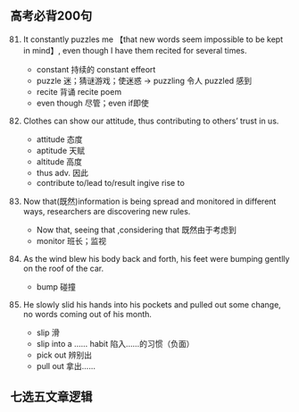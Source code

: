 ## 高考必背200句
81.  It constantly puzzles me 【that new words seem impossible to be kept in mind】, even though I have them recited for several times. 
     - constant 持续的 constant effeort
     - puzzle 迷；猜谜游戏；使迷惑 → puzzling 令人 puzzled 感到
     - recite 背诵 recite poem
     - even though 尽管；even if即使
82. Clothes can show our attitude, thus contributing to others’ trust in us. 
    - attitude 态度
    - aptitude 天赋
    - altitude 高度
    - thus adv. 因此
    - contribute to/lead to/result ingive rise to

83. Now that(既然)information is being spread and monitored in different ways, researchers are discovering new rules. 
      - Now that, seeing that ,considering that 既然由于考虑到
      - monitor 班长；监视
    

84. As the wind blew his body back and forth, his feet were bumping gentlly on the roof of the car. 
    -  bump 碰撞 

85. He slowly slid his hands into his pockets and pulled out some change, no words coming out of his month. 
    - slip 滑
    - slip into a …… habit   陷入……的习惯（负面）
    - pick out 辨别出
    - pull out 拿出……

## 七选五文章逻辑